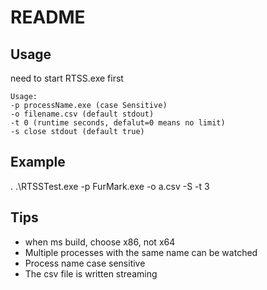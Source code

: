 # README

## Usage
need to start RTSS.exe first

```
Usage:
-p processName.exe (case Sensitive)
-o filename.csv (default stdout)
-t 0 (runtime seconds, defalut=0 means no limit)
-s close stdout (default true)
```

## Example
. .\RTSSTest.exe -p FurMark.exe -o a.csv -S -t 3

## Tips

- when ms build, choose x86, not x64
- Multiple processes with the same name can be watched
- Process name case sensitive
- The csv file is written streaming
